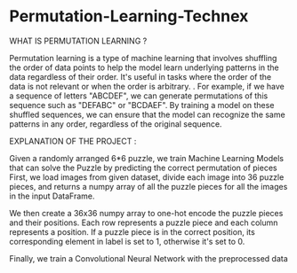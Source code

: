 # Permutation-Learning-Technex
WHAT IS PERMUTATION LEARNING ?

Permutation learning is a type of machine learning that involves shuffling the order of data points to help the model learn underlying patterns in the data regardless of their order. It's useful in tasks where the order of the data is not relevant or when the order is arbitrary.
. For example, if we have a sequence of letters "ABCDEF", we can generate permutations of this sequence such as "DEFABC" or "BCDAEF". By training a model on these shuffled sequences, we can ensure that the model can recognize the same patterns in any order, regardless of the original sequence.

EXPLANATION OF THE PROJECT :

Given a randomly arranged 6*6 puzzle, we train Machine Learning Models that can solve the Puzzle by predicting the correct permutation of pieces
First, we load images from given dataset, divide each image into 36 puzzle pieces, and returns a numpy array of all the puzzle pieces for all the images in the input DataFrame.

We then create a 36x36 numpy array to one-hot encode the puzzle pieces and their positions. Each row represents a puzzle piece and each column represents a position. If a puzzle piece is in the correct position, its corresponding element in label is set to 1, otherwise it's set to 0.

Finally, we train a Convolutional Neural Network with the  preprocessed data
